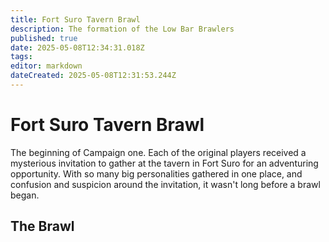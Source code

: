 ```yaml
---
title: Fort Suro Tavern Brawl
description: The formation of the Low Bar Brawlers
published: true
date: 2025-05-08T12:34:31.018Z
tags: 
editor: markdown
dateCreated: 2025-05-08T12:31:53.244Z
---
```


# Fort Suro Tavern Brawl
The beginning of Campaign one. Each of the original players received a mysterious invitation to gather at the tavern in Fort Suro for an adventuring opportunity. With so many big personalities gathered in one place, and confusion and suspicion around the invitation, it wasn't long before a brawl began.

## The Brawl
